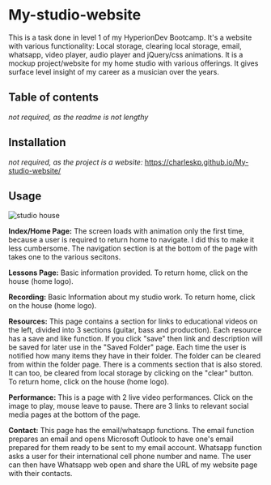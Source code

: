 # My-studio-website

This is a task done in level 1 of my HyperionDev Bootcamp. It's a website
with various functionality: Local storage, clearing local storage, email,
whatsapp, video player, audio player and jQuery/css animations.
It is a mockup project/website for my home studio with various offerings. It
gives surface level insight of my career as a musician over the years.

## Table of contents
*not required, as the readme is not lengthy*

## Installation
*not required, as the project is a website:* https://charleskp.github.io/My-studio-website/

## Usage


![studio house](https://github.com/CharlesKP/My-studio-website/blob/main/images/house.ico)

**Index/Home Page:**
The screen loads with animation only the first time, because a user is required
to return home to navigate. I did this to make it less cumbersome.
The navigation section is at the bottom of the page with takes one to the various secitons.

**Lessons Page:**
Basic information provided. To return home, click on the house (home logo).

**Recording:**
Basic Information about my studio work. To return home, click on the house (home logo).

**Resources:**
This page contains a section for links to educational videos on the left, divided into 
3 sections (guitar, bass and production). Each resource has a save and like function. If you click
"save" then link and description will be saved for later use in the "Saved Folder" page. Each time
the user is notified how many items they have in their folder. The folder can be cleared from
within the folder page.
There is a comments section that is also stored. It can too, be cleared from local storage by
clicking on the "clear" button. To return home, click on the house (home logo).

**Performance:**
This is a page with 2 live video performances. Click on the image to play, mouse leave to pause.
There are 3 links to relevant social media pages at the bottom of the page.

**Contact:**
This page has the email/whatsapp functions. The email function prepares an email and opens Microsoft Outlook
to have one's email prepared for them ready to be sent to my email account.
Whatsapp function asks a user for their international cell phone number and name. The user can then
have Whatsapp web open and share the URL of my website page with their contacts.


